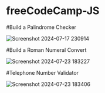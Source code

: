# freeCodeCamp-JS
#Build a Palindrome Checker


![Screenshot 2024-07-17 230914](https://github.com/user-attachments/assets/9b4855a0-361d-4a0d-9c0e-2d7540f419fc)



#Build a Roman Numeral Convert


![Screenshot 2024-07-23 183227](https://github.com/user-attachments/assets/e7f9de2f-0cbe-41de-9e30-7250f73da8b6)


#Telephone Number Validator


![Screenshot 2024-07-23 183406](https://github.com/user-attachments/assets/bcf8b5fa-b716-403f-a5a8-edf0ee2c7fed)
